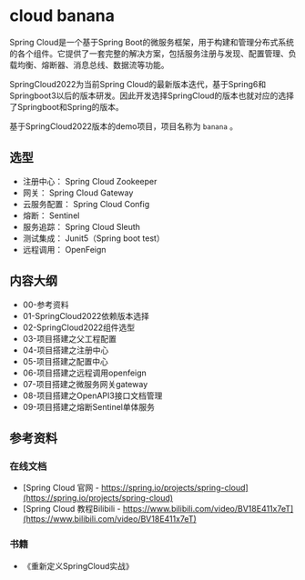# cloud banana

Spring Cloud是一个基于Spring Boot的微服务框架，用于构建和管理分布式系统的各个组件。它提供了一套完整的解决方案，包括服务注册与发现、配置管理、负载均衡、熔断器、消息总线、数据流等功能。

SpringCloud2022为当前Spring Cloud的最新版本迭代，基于Spring6和Springboot3以后的版本研发。因此开发选择SpringCloud的版本也就对应的选择了Springboot和Spring的版本。

基于SpringCloud2022版本的demo项目，项目名称为 `banana` 。

## 选型

- 注册中心： Spring Cloud Zookeeper
- 网关： Spring Cloud Gateway
- 云服务配置： Spring Cloud Config
- 熔断： Sentinel
- 服务追踪： Spring Cloud Sleuth
- 测试集成： Junit5（Spring boot test）
- 远程调用： OpenFeign

## 内容大纲

- 00-参考资料
- 01-SpringCloud2022依赖版本选择
- 02-SpringCloud2022组件选型
- 03-项目搭建之父工程配置
- 04-项目搭建之注册中心
- 05-项目搭建之配置中心
- 06-项目搭建之远程调用openfeign
- 07-项目搭建之微服务网关gateway
- 08-项目搭建之OpenAPI3接口文档管理
- 09-项目搭建之熔断Sentinel单体服务

## 参考资料

### 在线文档

- [Spring Cloud 官网 - https://spring.io/projects/spring-cloud](https://spring.io/projects/spring-cloud)
- [Spring Cloud 教程Bilibili - https://www.bilibili.com/video/BV18E411x7eT](https://www.bilibili.com/video/BV18E411x7eT)

### 书籍

- 《重新定义SpringCloud实战》
